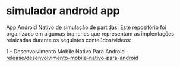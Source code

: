 # simulador android app
App Android Nativo de simulação de partidas. Este repositório foi organizado em algumas branches que representam as implentações relaizadas durante os seguintes conteúdos/videos:

1 - Desenvolvimento Mobile Nativo Para Android
    - [release/desenvolvimento-mobile-nativo-para-android](https://github.com/LoriViana/simulador-android-app/tree/release/desenvolvimento-mobile-nativo-para-android)
